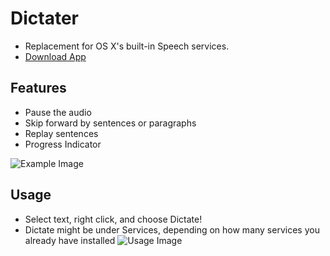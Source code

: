 # Dictater
- Replacement for OS X's built-in Speech services.
- [Download App](https://github.com/Nosrac/Dictater/releases/download/1.0b1/Dictater.zip)

## Features
- Pause the audio
- Skip forward by sentences or paragraphs
- Replay sentences
- Progress Indicator

![Example Image](https://raw.githubusercontent.com/Nosrac/Dictater/master/example.png)

## Usage
- Select text, right click, and choose Dictate!
- Dictate might be under Services, depending on how many services you already have installed
![Usage Image](https://raw.githubusercontent.com/Nosrac/Dictater/master/Dictater/usage.png)
